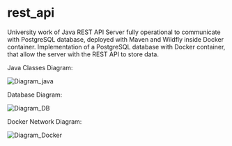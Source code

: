 # rest_api

University work of Java REST API Server fully operational to communicate with PostgreSQL database, deployed with Maven and Wildfly inside Docker container.  Implementation of a PostgreSQL database with Docker container, that allow the server with the REST API to store data.

Java Classes Diagram:

![Diagram_java](https://user-images.githubusercontent.com/46601373/125213894-41230b00-e2ac-11eb-888a-d708b0e387f9.png)


Database Diagram:

![Diagram_DB](https://user-images.githubusercontent.com/46601373/125213875-20f34c00-e2ac-11eb-8e0a-e24cab68db92.png)


Docker Network Diagram:

![Diagram_Docker](https://user-images.githubusercontent.com/46601373/125213904-50a25400-e2ac-11eb-9cbe-ba333b13ff77.png)
